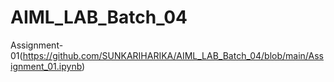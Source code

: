 # AIML_LAB_Batch_04
Assignment-01(https://github.com/SUNKARIHARIKA/AIML_LAB_Batch_04/blob/main/Assignment_01.ipynb)

